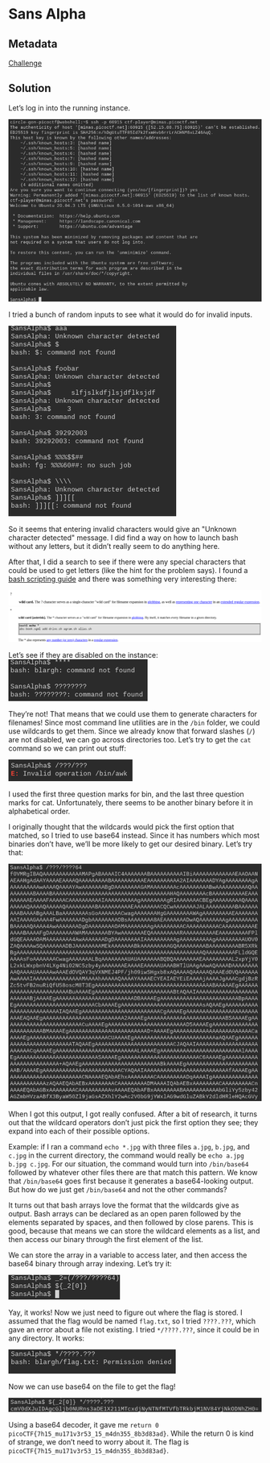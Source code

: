 # Sans Alpha

## Metadata

[Challenge](https://play.picoctf.org/practice/challenge/436?category=5&originalEvent=73)

## Solution

Let’s log in into the running instance.

![connecting to the SansAlpha instance](images/11.png)

I tried a bunch of random inputs to see what it would do for invalid inputs.

![trying random inputs](images/13.png)

So it seems that entering invalid characters would give an "Unknown character detected" message. I did find a way on how to launch bash without any letters, but it didn’t really seem to do anything here.

After that, I did a search to see if there were any special characters that could be used to get letters (like the hint for the problem says). I found a [bash scripting guide](https://tldp.org/LDP/abs/html/special-chars.html) and there was something very interesting there:

![the ? symbol](images/14.png)
![the * symbol](images/15.png)

Let’s see if they are disabled on the instance:
![trying the * and ? symbols](images/16.png)

They’re not! That means that we could use them to generate characters for filenames! Since most command line utilities are in the `/bin` folder, we could use wildcards to get them. Since we already know that forward slashes (`/`) are not disabled, we can go across directories too. Let’s try to get the `cat` command so we can print out stuff:

![trying to get cat from wildcards](images/17.png)

I used the first three question marks for bin, and the last three question marks for cat. Unfortunately, there seems to be another binary before it in alphabetical order.

I originally thought that the wildcards would pick the first option that matched, so I tried to use base64 instead. Since it has numbers which most binaries don’t have, we’ll be more likely to get our desired binary. Let’s try that:

![looking at base64 result](images/18.png)

When I got this output, I got really confused. After a bit of research, it turns out that the wildcard operators don’t just pick the first option they see; they expand into each of their possible options.

Example: if I ran a command `echo *.jpg` with three files `a.jpg`, `b.jpg`, and `c.jpg` in the current directory, the command would really be `echo a.jpg b.jpg c.jpg`. For our situation, the command would turn into `/bin/base64` followed by whatever other files there are that match this pattern. We know that `/bin/base64` goes first because it generates a base64-looking output. But how do we just get `/bin/base64` and not the other commands?

It turns out that bash arrays love the format that the wildcards give as output. Bash arrays can be declared as an open paren followed by the elements separated by spaces, and then followed by close parens. This is good, because that means we can store the wildcard elements as a list, and then access our binary through the first element of the list.

We can store the array in a variable to access later, and then access the base64 binary through array indexing. Let’s try it:

![storing wildcards as an array](images/19.png)

Yay, it works! Now we just need to figure out where the flag is stored. I assumed that the flag would be named `flag.txt`, so I tried `????.???`, which gave an error about a file not existing. I tried `*/????.???`, since it could be in any directory. It works:

![getting location of the flag](images/20.png)

Now we can use base64 on the file to get the flag!

![get the flag](images/21.png)

Using a base64 decoder, it gave me `return 0 picoCTF{7h15_mu171v3r53_15_m4dn355_8b3d83ad}`. While the return 0 is kind of strange, we don’t need to worry about it. The flag is `picoCTF{7h15_mu171v3r53_15_m4dn355_8b3d83ad}`.
